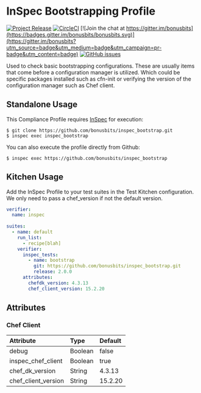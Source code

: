 # InSpec Bootstrapping Profile
[![Project Release](https://img.shields.io/badge/release-v2.0.0-blue.svg)](https://github.com/bonusbits/inspec_bootstrap)
[![CircleCI](https://circleci.com/gh/bonusbits/inspec_bootstrap.svg?style=shield)](https://circleci.com/gh/bonusbits/inspec_bootstrap)
[![Join the chat at https://gitter.im/bonusbits](https://badges.gitter.im/bonusbits/bonusbits.svg)](https://gitter.im/bonusbits?utm_source=badge&utm_medium=badge&utm_campaign=pr-badge&utm_content=badge)
[![GitHub issues](https://img.shields.io/github/issues/bonusbits/inspec_bootstrap.svg)](https://github.com/bonusbits/inspec_bootstrap/issues)

Used to check basic bootstrapping configurations.
These are usually items that come before a configuration manager is utilized.
Which could be specific packages installed such as cfn-init or verifying the version of the configuration manager such as Chef client.

## Standalone Usage

This Compliance Profile requires [InSpec](https://github.com/chef/inspec) for execution:

```
$ git clone https://github.com/bonusbits/inspec_bootstrap.git
$ inspec exec inspec_bootstrap
```

You can also execute the profile directly from Github:

```
$ inspec exec https://github.com/bonusbits/inspec_bootstrap
```

## Kitchen Usage
Add the InSpec Profile to your test suites in the Test Kitchen configuration. 
We only need to pass a chef_version if not the default version.

```yaml
verifier:
  name: inspec
  
suites:
  - name: default
    run_list:
      - recipe[blah]
    verifier:
      inspec_tests:
        - name: bootstrap
          git: https://github.com/bonusbits/inspec_bootstrap.git
          release: 2.0.0
      attributes:
        chefdk_version: 4.3.13
        chef_client_version: 15.2.20
```

## Attributes
### Chef Client
| Attribute      | Type     | Default       |
| :------------- |:-------- | :------------ |
| debug    | Boolean  | false          |
| inspec_chef_client    | Boolean  | true          |
| chef_dk_version   | String   | 4.3.13       |
| chef_client_version   | String   | 15.2.20       |
